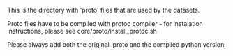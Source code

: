 This is the directory with 'proto' files that are used by the datasets.

Proto files have to be compiled with protoc compiler -
for instalation instructions, please see core/proto/install_protoc.sh

Please always add both the original .proto and the compiled python version.
